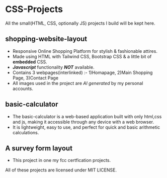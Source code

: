 # CSS-Projects
All the small(HTML, CSS, optionally JS) projects I build will be kept here.

  ## **shopping-website-layout**
  - Responsive Online Shopping Platform for stylish & fashionable attires.
  - Made using HTML with Tailwind CSS, Bootstrap CSS & a little bit of **embedded** CSS.
  - _**Javascript**_ functionality _**NOT**_ available.
  - Contains 3 webpages(interlinked) :- 1)Homapage, 2)Main Shopping Page, 3)Contact Page
  - All images used in the project are _AI generated_ by my personal accounts.

  ## **basic-calculator**
  - The basic-calculator is a web-based application built with only html,css and js, making it accessible through any device with a web browser.
  - It is lightweight, easy to use, and perfect for quick and basic arithmetic calculations.
  
  ## **A survey form layout**
  - This project in one my fcc certfication projects.

All of these projects are licensed under MIT LICENSE.
